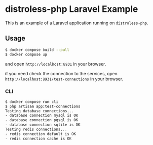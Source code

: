 # distroless-php Laravel Example

This is an example of a Laravel application running on `distroless-php`.

## Usage

```bash
$ docker compose build --pull
$ docker compose up
```

and open `http://localhost:8931` in your browser.

if you need check the connection to the services, open `http://localhost:8931/test-connections` in your browser.

### CLI

```bash
$ docker compose run cli
$ php artisan app:test-connections
Testing database connections...
- database connection mysql is OK
- database connection pgsql is OK
- database connection sqlite is OK
Testing redis connections...
- redis connection default is OK
- redis connection cache is OK
```
